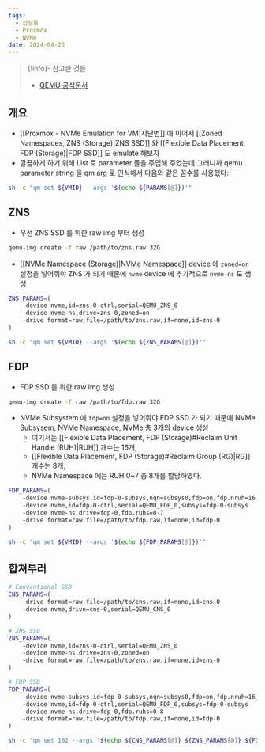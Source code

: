 ```yaml
---
tags:
  - 삽질록
  - Proxmox
  - NVMe
date: 2024-04-23
---
```

> [!info]- 참고한 것들
> - [QEMU 공식문서](https://qemu-project.gitlab.io/qemu/system/devices/nvme.html)

## 개요

- [[Proxmox - NVMe Emulation for VM|지난번]] 에 이어서 [[Zoned Namespaces, ZNS (Storage)|ZNS SSD]] 와 [[Flexible Data Placement, FDP (Storage)|FDP SSD]] 도 emulate 해보자
- 깔끔하게 하기 위해 List 로 parameter 들을 주입해 주었는데 그러니까 qemu parameter string 을 qm arg 로 인식해서 다음와 같은 꼼수를 사용했다:

```bash
sh -c "qm set ${VMID} --args '$(echo ${PARAMS[@]})'"
```

## ZNS

- 우선 ZNS SSD 를 위한 raw img 부터 생성

```bash
qemu-img create -f raw /path/to/zns.raw 32G
```

- [[NVMe Namespace (Storage)|NVMe Namespace]] device 에 `zoned=on` 설정을 넣어줘야 ZNS 가 되기 때문에 `nvme` device 에 추가적으로 `nvme-ns` 도 생성

```bash
ZNS_PARAMS=(
	-device nvme,id=zns-0-ctrl,serial=QEMU_ZNS_0
	-device nvme-ns,drive=zns-0,zoned=on
	-drive format=raw,file=/path/to/zns.raw,if=none,id=zns-0
)

sh -c "qm set ${VMID} --args '$(echo ${ZNS_PARAMS[@]})'"
```

## FDP

- FDP SSD 를 위한 raw img 생성

```bash
qemu-img create -f raw /path/to/fdp.raw 32G
```

- NVMe Subsystem 에 `fdp=on` 설정을 넣어줘야 FDP SSD 가 되기 때문에 NVMe Subsysem, NVMe Namespace, NVMe 총 3개의 device 생성
	- 여기서는 [[Flexible Data Placement, FDP (Storage)#Reclaim Unit Handle (RUH)|RUH]] 개수는 16개,
	- [[Flexible Data Placement, FDP (Storage)#Reclaim Group (RG)|RG]] 개수는 8개,
	- NVMe Namespace 에는 RUH 0~7 총 8개를 할당하였다.

```bash
FDP_PARAMS=(
	-device nvme-subsys,id=fdp-0-subsys,nqn=subsys0,fdp=on,fdp.nruh=16,fdp.nrg=8
	-device nvme,id=fdp-0-ctrl,serial=QEMU_FDP_0,subsys=fdp-0-subsys
	-device nvme-ns,drive=fdp-0,fdp.ruhs=0-7
	-drive format=raw,file=/path/to/fdp.raw,if=none,id=fdp-0
)

sh -c "qm set ${VMID} --args '$(echo ${FDP_PARAMS[@]})'"
```

## 합쳐부러

```bash
# Conventional SSD
CNS_PARAMS=(
	-drive format=raw,file=/path/to/cns.raw,if=none,id=cns-0
	-device nvme,drive=cns-0,serial=QEMU_CNS_0
)

# ZNS SSD
ZNS_PARAMS=(
	-device nvme,id=zns-0-ctrl,serial=QEMU_ZNS_0
	-device nvme-ns,drive=zns-0,zoned=on
	-drive format=raw,file=/path/to/zns.raw,if=none,id=zns-0
)

# FDP SSD
FDP_PARAMS=(
	-device nvme-subsys,id=fdp-0-subsys,nqn=subsys0,fdp=on,fdp.nruh=16,fdp.nrg=8
	-device nvme,id=fdp-0-ctrl,serial=QEMU_FDP_0,subsys=fdp-0-subsys
	-device nvme-ns,drive=fdp-0,fdp.ruhs=0-8
	-drive format=raw,file=/path/to/fdp.raw,if=none,id=fdp-0
)

sh -c "qm set 102 --args '$(echo ${CNS_PARAMS[@]} ${ZNS_PARAMS[@]} ${FDP_PARAMS[@]})'"
```